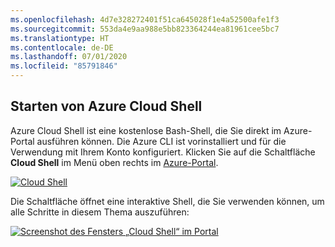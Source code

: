 ```yaml
---
ms.openlocfilehash: 4d7e328272401f51ca645028f1e4a52500afe1f3
ms.sourcegitcommit: 553da4e9aa988e5bb823364244ea81961cee5bc7
ms.translationtype: HT
ms.contentlocale: de-DE
ms.lasthandoff: 07/01/2020
ms.locfileid: "85791846"
---
```

## <a name="launch-azure-cloud-shell"></a>Starten von Azure Cloud Shell

Azure Cloud Shell ist eine kostenlose Bash-Shell, die Sie direkt im Azure-Portal ausführen können. Die Azure CLI ist vorinstalliert und für die Verwendung mit Ihrem Konto konfiguriert. Klicken Sie auf die Schaltfläche **Cloud Shell** im Menü oben rechts im [Azure-Portal](https://portal.azure.com).

[![Cloud Shell](../media/cloud-shell-try-it/cloud-shell-menu.png)](https://portal.azure.com)

Die Schaltfläche öffnet eine interaktive Shell, die Sie verwenden können, um alle Schritte in diesem Thema auszuführen:

[![Screenshot des Fensters „Cloud Shell“ im Portal](../media/cloud-shell-try-it/cloud-shell-safari.png)](https://portal.azure.com)
